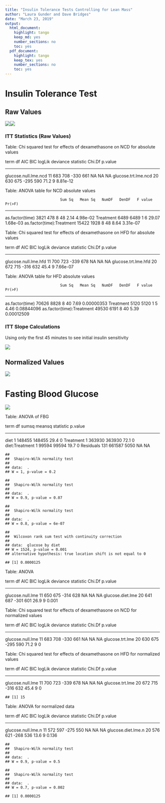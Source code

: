 ```yaml
---
title: "Insulin Tolerance Tests Controlling for Lean Mass"
author: "Laura Gunder and Dave Bridges"
date: "March 23, 2019"
output:
  html_document:
    highlight: tango
    keep_md: yes
    number_sections: no
    toc: yes
  pdf_document:
    highlight: tango
    keep_tex: yes
    number_sections: no
    toc: yes
---
```









# Insulin Tolerance Test

## Raw Values

![](figures/itt-raw-1.png)<!-- -->![](figures/itt-raw-2.png)<!-- -->

### ITT Statistics (Raw Values)


Table: Chi squared test for effects of dexamethasone on NCD for absolute values

term                    df   AIC   BIC   logLik   deviance   statistic   Chi.Df    p.value
---------------------  ---  ----  ----  -------  ---------  ----------  -------  ---------
glucose.null.lme.ncd    11   683   708     -330        661          NA       NA         NA
glucose.trt.lme.ncd     20   630   675     -295        590        71.2        9   8.81e-12



Table: ANOVA table for NCD absolute values

                             Sum Sq   Mean Sq   NumDF   DenDF   F value     Pr(>F)
--------------------------  -------  --------  ------  ------  --------  ---------
as.factor(time)                3821       478       8      48      2.14   4.98e-02
Treatment                      6489      6489       1       6     29.07   1.68e-03
as.factor(time):Treatment     15422      1928       8      48      8.64   3.31e-07



Table: Chi squared test for effects of dexamethasone on HFD for absolute values

term                    df   AIC   BIC   logLik   deviance   statistic   Chi.Df    p.value
---------------------  ---  ----  ----  -------  ---------  ----------  -------  ---------
glucose.null.lme.hfd    11   700   723     -339        678          NA       NA         NA
glucose.trt.lme.hfd     20   672   715     -316        632        45.4        9   7.66e-07



Table: ANOVA table for HFD absolute values

                             Sum Sq   Mean Sq   NumDF   DenDF   F value       Pr(>F)
--------------------------  -------  --------  ------  ------  --------  -----------
as.factor(time)               70626      8828       8      40      7.69   0.00000353
Treatment                      5120      5120       1       5      4.46   0.08844096
as.factor(time):Treatment     49530      6191       8      40      5.39   0.00012509

### ITT Slope Calculations

Using only the first 45 minutes to see initial insulin sensitivity

![](figures/itt-initial-1.png)<!-- -->

## Normalized Values
  
![](figures/itt-normalized-1.png)<!-- -->
    
 
# Fasting Blood Glucose

![](figures/fasting-blood-glucose-1.png)<!-- -->

Table: ANOVA of FBG

term               df    sumsq   meansq   statistic   p.value
---------------  ----  -------  -------  ----------  --------
diet                1   148455   148455        29.4         0
Treatment           1   363930   363930        72.1         0
diet:Treatment      1    99594    99594        19.7         0
Residuals         131   661587     5050          NA        NA


```
## 
## 	Shapiro-Wilk normality test
## 
## data:  .
## W = 1, p-value = 0.2
```

```
## 
## 	Shapiro-Wilk normality test
## 
## data:  .
## W = 0.9, p-value = 0.07
```

```
## 
## 	Shapiro-Wilk normality test
## 
## data:  .
## W = 0.8, p-value = 6e-07
```

```
## 
## 	Wilcoxon rank sum test with continuity correction
## 
## data:  glucose by diet
## W = 1524, p-value = 0.001
## alternative hypothesis: true location shift is not equal to 0
```

```
## [1] 0.0000125
```



Table: ANOVA

term                df   AIC   BIC   logLik   deviance   statistic   Chi.Df   p.value
-----------------  ---  ----  ----  -------  ---------  ----------  -------  --------
glucose.null.lme    11   650   675     -314        628          NA       NA        NA
glucose.diet.lme    20   641   687     -301        601        26.9        9     0.001



Table: Chi squared test for effects of dexamethasone on NCD for normalized values

term                df   AIC   BIC   logLik   deviance   statistic   Chi.Df   p.value
-----------------  ---  ----  ----  -------  ---------  ----------  -------  --------
glucose.null.lme    11   683   708     -330        661          NA       NA        NA
glucose.trt.lme     20   630   675     -295        590        71.2        9         0



Table: Chi squared test for effects of dexamethasone on HFD for normalized values

term                df   AIC   BIC   logLik   deviance   statistic   Chi.Df   p.value
-----------------  ---  ----  ----  -------  ---------  ----------  -------  --------
glucose.null.lme    11   700   723     -339        678          NA       NA        NA
glucose.trt.lme     20   672   715     -316        632        45.4        9         0

```
## [1] 15
```



Table: ANOVA for normalized data

term                  df   AIC   BIC   logLik   deviance   statistic   Chi.Df   p.value
-------------------  ---  ----  ----  -------  ---------  ----------  -------  --------
glucose.null.lme.n    11   572   597     -275        550          NA       NA        NA
glucose.diet.lme.n    20   576   621     -268        536        13.6        9     0.136

```
## 
## 	Shapiro-Wilk normality test
## 
## data:  .
## W = 0.9, p-value = 0.5
```

```
## 
## 	Shapiro-Wilk normality test
## 
## data:  .
## W = 0.7, p-value = 0.002
```

```
## [1] 0.0000125
```
